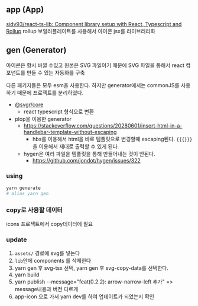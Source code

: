 ## app (App)

[sidv93/react-ts-lib: Component library setup with React, Typescript and Rollup](https://github.com/sidv93/react-ts-lib) rollup 보일러플레이트를 사용해서 아이콘 jsx를 라이브러리화

## gen (Generator)

아이콘은 항시 바뀔 수있고 원본은 SVG 파일이기 때문에 SVG 파일을 통해서 react 컴포넌트를 만들 수 있는 자동화를 구축

다른 패키지들은 모두 esm을 사용한다. 하지만 generator에서는 commonJS를 사용하기 때문에 프로젝트를 분리하였다.

- [@svgr/core](https://github.com/gregberge/svgr)
  - react typescript 형식으로 변환
- plop을 이용한 generator
  - https://stackoverflow.com/questions/20280601/insert-html-in-a-handlebar-template-without-escaping
    - hbs를 이용해서 html을 바로 템플릿으로 변경할때 escaping된다. `{{{}}}`을 이용해서 재대로 출력할 수 있게 된다.
  - hygen은 여러 파일을 템플릿을 통해 만들어내는 것이 안된다.
    - https://github.com/jondot/hygen/issues/322

### using

```bash
yarn generate
# alias yarn gen
```

### copy로 사용할 데이터

icons 프로젝트에서 copy데이터에 필요

### update

1. `assets/` 경로에 svg를 넣는다
2. `lib`안에 components 를 삭제한다
3. yarn gen 후 svg-tsx 선택, yarn gen 후 svg-copy-data를 선택한다.
4. yarn build
5. yarn publish --message="feat(0.2.2): arrow-narrow-left 추가" => message내용과 버전 다르게
6. app-icon 으로 가서 yarn dev를 하여 업데이트가 되었는지 확인